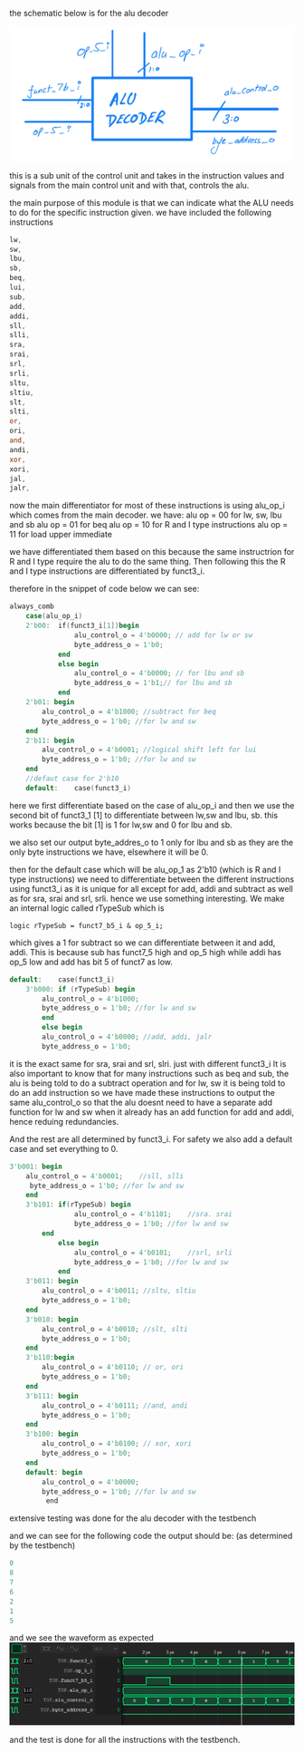 the schematic below is for the alu decoder

![[alu_decoder.png]](../../../images/control_unit/alu_decoder.png)

this is a sub unit of the control unit and takes in the instruction values and signals from the main control unit and with that, controls the alu.

the main purpose of this module is that we can indicate what the ALU needs to do for the specific instruction given.
we have included the following instructions
```verilog
lw,
sw,
lbu,
sb,
beq,
lui,
sub,
add,
addi,
sll,
slli,
sra,
srai,
srl,
srli,
sltu,
sltiu,
slt,
slti,
or,
ori,
and,
andi,
xor,
xori,
jal,
jalr,

```

now the main differentiator for most of these instructions is using alu_op_i which comes from the main decoder.
we have:
alu op = 00  for lw, sw, lbu and sb
alu op = 01 for beq
alu op = 10 for R and I type instructions
alu op = 11 for load upper immediate

we have differentiated them based on this because the same instructrion for R and I type require the alu to do the same thing. Then following this the R and I type instructions are differentiated by funct3_i.

therefore in the snippet of code below we can see:

```verilog
always_comb
    case(alu_op_i)
    2'b00:  if(funct3_i[1])begin
                alu_control_o = 4'b0000; // add for lw or sw
                byte_address_o = 1'b0;
            end
            else begin
                alu_control_o = 4'b0000; // for lbu and sb
                byte_address_o = 1'b1;// for lbu and sb
            end
    2'b01: begin
        alu_control_o = 4'b1000; //subtract for beq
        byte_address_o = 1'b0; //for lw and sw
    end
    2'b11: begin
        alu_control_o = 4'b0001; //logical shift left for lui
        byte_address_o = 1'b0; //for lw and sw
    end
    //defaut case for 2'b10
    default:    case(funct3_i)
```

here we first differentiate based on the case of alu_op_i and then we use the second bit of funct3_1 [1] to differentiate between lw,sw and lbu, sb. this works because the bit [1] is 1 for lw,sw and 0 for lbu and sb.

we also set our output byte_addres_o to 1 only for lbu and sb as they are the only byte instructions we have, elsewhere it will be 0.

then for the default case which will be alu_op_1 as 2'b10 (which is R and I type instructions) we need to differentiate between the different instructions using funct3_i as it is unique for all except for add, addi and subtract as well as for sra, srai and srl, srli. hence we use something interesting. We make an internal logic called rTypeSub which is 
```
logic rTypeSub = funct7_b5_i & op_5_i;
```
which gives a 1 for subtract so we can differentiate between it and add, addi. This is because sub has funct7_5 high and op_5 high while addi has op_5 low and add has bit 5 of funct7 as low. 

```verilog
default:    case(funct3_i)
	3'b000: if (rTypeSub) begin
		alu_control_o = 4'b1000;
		byte_address_o = 1'b0; //for lw and sw
		end
		else begin
		alu_control_o = 4'b0000; //add, addi, jalr
		byte_address_o = 1'b0;
```
it is the exact same for sra, srai and srl, slri. just with different funct3_i
It is also important to know that for many instructions such as beq and sub, the alu is being told to do a subtract operation and for lw, sw it is being told to do an add instruction so we have made these instructions to output the same alu_control_o so that the alu doesnt need to have a separate add function for lw and sw when it already has an add function for add and addi, hence reduing redundancies.


And the rest are all determined by funct3_i.
For safety we also add a default case and set everything to 0.
```verilog
3'b001: begin
	alu_control_o = 4'b0001;    //sll, slli
	 byte_address_o = 1'b0; //for lw and sw
	end
	3'b101: if(rTypeSub) begin
				alu_control_o = 4'b1101;    //sra. srai
				byte_address_o = 1'b0; //for lw and sw
		end
			else begin
				alu_control_o = 4'b0101;    //srl, srli
				byte_address_o = 1'b0; //for lw and sw
			end
	3'b011: begin
		alu_control_o = 4'b0011; //sltu, sltiu
		byte_address_o = 1'b0;
	end
	3'b010: begin
		alu_control_o = 4'b0010; //slt, slti
		byte_address_o = 1'b0; 
	end
	3'b110:begin
		alu_control_o = 4'b0110; // or, ori
		byte_address_o = 1'b0; 
	end
	3'b111: begin
		alu_control_o = 4'b0111; //and, andi
		byte_address_o = 1'b0;
	end
	3'b100: begin
		alu_control_o = 4'b0100; // xor, xori
		byte_address_o = 1'b0;
	end
	default: begin
		alu_control_o = 4'b0000;
		byte_address_o = 1'b0; //for lw and sw
	     end
```

extensive testing was done for the alu decoder with the testbench 

and we can see for the following code the output should be: (as determined by the testbench)

```verilog
0
8
7
6
2
1
5

```

and we see the waveform as expected
![[alu_decoder2.png]](../../../images/control_unit/alu_decoder2.png)

and the test is done for all the instructions with the testbench.
